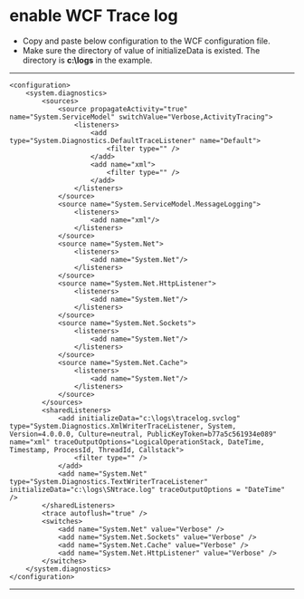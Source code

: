 # enable WCF Trace log

- Copy and paste below configuration to the WCF configuration file.
- Make sure the directory of value of initializeData is existed. The directory is **c:\logs** in the example.

***
    <configuration>
        <system.diagnostics>
            <sources>
                <source propagateActivity="true" name="System.ServiceModel" switchValue="Verbose,ActivityTracing">
                    <listeners>
                        <add type="System.Diagnostics.DefaultTraceListener" name="Default">
                            <filter type="" />
                        </add>
                        <add name="xml">
                            <filter type="" />
                        </add>
                    </listeners>
                </source>
                <source name="System.ServiceModel.MessageLogging">
                    <listeners>
                        <add name="xml"/>
                    </listeners>
                </source>
                <source name="System.Net">
                    <listeners>
                        <add name="System.Net"/>
                    </listeners>
                </source>
                <source name="System.Net.HttpListener">
                    <listeners>
                        <add name="System.Net"/>
                    </listeners>
                </source>
                <source name="System.Net.Sockets">
                    <listeners>
                        <add name="System.Net"/>
                    </listeners>
                </source>
                <source name="System.Net.Cache">
                    <listeners>
                        <add name="System.Net"/>
                    </listeners>
                </source>
            </sources>
            <sharedListeners>
                <add initializeData="c:\logs\tracelog.svclog" type="System.Diagnostics.XmlWriterTraceListener, System, Version=4.0.0.0, Culture=neutral, PublicKeyToken=b77a5c561934e089" name="xml" traceOutputOptions="LogicalOperationStack, DateTime, Timestamp, ProcessId, ThreadId, Callstack">
                    <filter type="" />
                </add>
                <add name="System.Net" type="System.Diagnostics.TextWriterTraceListener" initializeData="c:\logs\SNtrace.log" traceOutputOptions = "DateTime" />
            </sharedListeners>
            <trace autoflush="true" />
            <switches>
                <add name="System.Net" value="Verbose" />
                <add name="System.Net.Sockets" value="Verbose" />
                <add name="System.Net.Cache" value="Verbose" />
                <add name="System.Net.HttpListener" value="Verbose" />
            </switches>
        </system.diagnostics>
    </configuration>
***